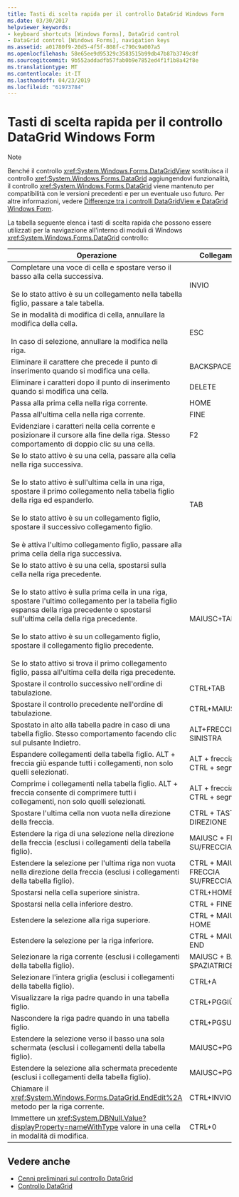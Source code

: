 ```yaml
---
title: Tasti di scelta rapida per il controllo DataGrid Windows Form
ms.date: 03/30/2017
helpviewer_keywords:
- keyboard shortcuts [Windows Forms], DataGrid control
- DataGrid control [Windows Forms], navigation keys
ms.assetid: a01780f9-20d5-4f5f-808f-c790c9a007a5
ms.openlocfilehash: 58e65ee9d95329c3583515b99db47b87b3749c8f
ms.sourcegitcommit: 9b552addadfb57fab0b9e7852ed4f1f1b8a42f8e
ms.translationtype: MT
ms.contentlocale: it-IT
ms.lasthandoff: 04/23/2019
ms.locfileid: "61973784"
---
```

# <a name="keyboard-shortcuts-for-the-windows-forms-datagrid-control"></a>Tasti di scelta rapida per il controllo DataGrid Windows Form
> [!NOTE]
>  Benché il controllo <xref:System.Windows.Forms.DataGridView> sostituisca il controllo <xref:System.Windows.Forms.DataGrid> aggiungendovi funzionalità, il controllo <xref:System.Windows.Forms.DataGrid> viene mantenuto per compatibilità con le versioni precedenti e per un eventuale uso futuro. Per altre informazioni, vedere [Differenze tra i controlli DataGridView e DataGrid Windows Form](differences-between-the-windows-forms-datagridview-and-datagrid-controls.md).  
  
 La tabella seguente elenca i tasti di scelta rapida che possono essere utilizzati per la navigazione all'interno di moduli di Windows <xref:System.Windows.Forms.DataGrid> controllo:  
  
|Operazione|Collegamento|  
|------------|--------------|  
|Completare una voce di cella e spostare verso il basso alla cella successiva.<br /><br /> Se lo stato attivo è su un collegamento nella tabella figlio, passare a tale tabella.|INVIO|  
|Se in modalità di modifica di cella, annullare la modifica della cella.<br /><br /> In caso di selezione, annullare la modifica nella riga.|ESC|  
|Eliminare il carattere che precede il punto di inserimento quando si modifica una cella.|BACKSPACE|  
|Eliminare i caratteri dopo il punto di inserimento quando si modifica una cella.|DELETE|  
|Passa alla prima cella nella riga corrente.|HOME|  
|Passa all'ultima cella nella riga corrente.|FINE|  
|Evidenziare i caratteri nella cella corrente e posizionare il cursore alla fine della riga. Stesso comportamento di doppio clic su una cella.|F2|  
|Se lo stato attivo è su una cella, passare alla cella nella riga successiva.<br /><br /> Se lo stato attivo è sull'ultima cella in una riga, spostare il primo collegamento nella tabella figlio della riga ed espanderlo.<br /><br /> Se lo stato attivo è su un collegamento figlio, spostare il successivo collegamento figlio.<br /><br /> Se è attiva l'ultimo collegamento figlio, passare alla prima cella della riga successiva.|TAB|  
|Se lo stato attivo è su una cella, spostarsi sulla cella nella riga precedente.<br /><br /> Se lo stato attivo è sulla prima cella in una riga, spostare l'ultimo collegamento per la tabella figlio espansa della riga precedente o spostarsi sull'ultima cella della riga precedente.<br /><br /> Se lo stato attivo è su un collegamento figlio, spostare il collegamento figlio precedente.<br /><br /> Se lo stato attivo si trova il primo collegamento figlio, passa all'ultima cella della riga precedente.|MAIUSC+TAB|  
|Spostare il controllo successivo nell'ordine di tabulazione.|CTRL+TAB|  
|Spostare il controllo precedente nell'ordine di tabulazione.|CTRL+MAIUSC+TAB|  
|Spostato in alto alla tabella padre in caso di una tabella figlio. Stesso comportamento facendo clic sul pulsante Indietro.|ALT+FRECCIA SINISTRA|  
|Espandere collegamenti della tabella figlio. ALT + freccia giù espande tutti i collegamenti, non solo quelli selezionati.|ALT + freccia giù o CTRL + segno più|  
|Comprime i collegamenti nella tabella figlio. ALT + freccia consente di comprimere tutti i collegamenti, non solo quelli selezionati.|ALT + freccia su o CTRL + segno meno|  
|Spostare l'ultima cella non vuota nella direzione della freccia.|CTRL + TASTI DI DIREZIONE|  
|Estendere la riga di una selezione nella direzione della freccia (esclusi i collegamenti della tabella figlio).|MAIUSC + FRECCIA SU/FRECCIA GIÙ|  
|Estendere la selezione per l'ultima riga non vuota nella direzione della freccia (esclusi i collegamenti della tabella figlio).|CTRL + MAIUSC + FRECCIA SU/FRECCIA GIÙ|  
|Spostarsi nella cella superiore sinistra.|CTRL+HOME|  
|Spostarsi nella cella inferiore destro.|CTRL + FINE|  
|Estendere la selezione alla riga superiore.|CTRL + MAIUSC + HOME|  
|Estendere la selezione per la riga inferiore.|CTRL + MAIUSC + END|  
|Selezionare la riga corrente (esclusi i collegamenti della tabella figlio).|MAIUSC + BARRA SPAZIATRICE|  
|Selezionare l'intera griglia (esclusi i collegamenti della tabella figlio).|CTRL+A|  
|Visualizzare la riga padre quando in una tabella figlio.|CTRL+PGGIÙ|  
|Nascondere la riga padre quando in una tabella figlio.|CTRL+PGSU|  
|Estendere la selezione verso il basso una sola schermata (esclusi i collegamenti della tabella figlio).|MAIUSC+PGGIÙ|  
|Estendere la selezione alla schermata precedente (esclusi i collegamenti della tabella figlio).|MAIUSC+PGSU|  
|Chiamare il <xref:System.Windows.Forms.DataGrid.EndEdit%2A> metodo per la riga corrente.|CTRL+INVIO|  
|Immettere un <xref:System.DBNull.Value?displayProperty=nameWithType> valore in una cella in modalità di modifica.|CTRL+0|  
  
## <a name="see-also"></a>Vedere anche

- [Cenni preliminari sul controllo DataGrid](datagrid-control-overview-windows-forms.md)
- [Controllo DataGrid](datagrid-control-windows-forms.md)
